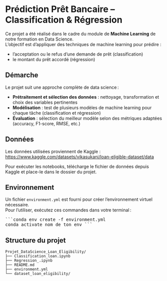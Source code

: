 # Prédiction Prêt Bancaire – Classification & Régression

Ce projet a été réalisé dans le cadre du module de **Machine Learning** de notre formation en Data Science.  
L’objectif est d’appliquer des techniques de machine learning pour prédire :
- l’acceptation ou le refus d’une demande de prêt (classification)
- le montant du prêt accordé (régression)

## Démarche

Le projet suit une approche complète de data science :
- **Prétraitement et sélection des données** : nettoyage, transformation et choix des variables pertinentes
- **Modélisation** : test de plusieurs modèles de machine learning pour chaque tâche (classification et régression)
- **Évaluation** : sélection du meilleur modèle selon des métriques adaptées (accuracy, F1-score, RMSE, etc.)

## Données

Les données utilisées proviennent de Kaggle :  
https://www.kaggle.com/datasets/vikasukani/loan-eligible-dataset/data

Pour exécuter les notebooks, télécharge le fichier de données depuis Kaggle et place-le dans le dossier du projet.

## Environnement

Un fichier `environment.yml` est fourni pour créer l’environnement virtuel nécessaire.  
Pour l’utiliser, exécutez ces commandes dans votre terminal :
<pre>```conda env create -f environment.yml
conda activate nom_de_ton_env ``` </pre>

## Structure du projet 

```
Projet_DataScience_Loan_Eligibility/
├── Classification_loan.ipynb
├── Regression_.ipynb
├── README.md
├── environment.yml
└── dataset_loan_eligibility/
```

